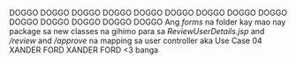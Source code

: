 DOGGO DOGGO DOGGO DOGGO DOGGO DOGGO DOGGO DOGGO DOGGO DOGGO DOGGO DOGGO DOGGO DOGGO 
Ang *forms* na folder kay mao nay package sa new classes na gihimo para sa *ReviewUserDetails.jsp* and */review* and */approve* na mapping sa user controller aka Use Case 04
XANDER FORD XANDER FORD <3
banga